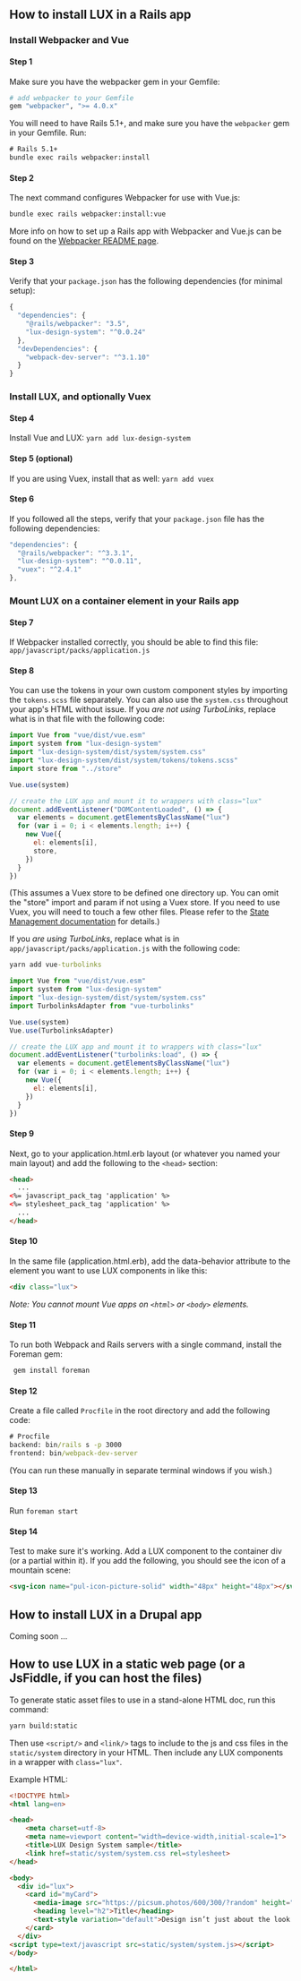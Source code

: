 ## How to install LUX in a Rails app

### Install Webpacker and Vue

#### Step 1

Make sure you have the webpacker gem in your Gemfile:

```ruby
# add webpacker to your Gemfile
gem "webpacker", ">= 4.0.x"
```

You will need to have Rails 5.1+, and make sure you have the `webpacker` gem in your Gemfile. Run:

```cmd
# Rails 5.1+
bundle exec rails webpacker:install
```

#### Step 2

The next command configures Webpacker for use with Vue.js:

```cmd
bundle exec rails webpacker:install:vue
```

More info on how to set up a Rails app with Webpacker and Vue.js can be found on the [Webpacker README page](https://github.com/rails/webpacker#vue).

#### Step 3

Verify that your `package.json` has the following dependencies (for minimal setup):

```javascript
{
  "dependencies": {
    "@rails/webpacker": "3.5",
    "lux-design-system": "^0.0.24"
  },
  "devDependencies": {
    "webpack-dev-server": "^3.1.10"
  }
}
```

### Install LUX, and optionally Vuex

#### Step 4

Install Vue and LUX:
`yarn add lux-design-system`

#### Step 5 (optional)

If you are using Vuex, install that as well:
`yarn add vuex`

#### Step 6

If you followed all the steps, verify that your `package.json` file has the following dependencies:

```javascript
"dependencies": {
  "@rails/webpacker": "^3.3.1",
  "lux-design-system": "^0.0.11",
  "vuex": "^2.4.1"
},
```

### Mount LUX on a container element in your Rails app

#### Step 7

If Webpacker installed correctly, you should be able to find this file: `app/javascript/packs/application.js`

#### Step 8

You can use the tokens in your own custom component styles by importing the `tokens.scss` file separately. You can also use the `system.css` throughout your app's HTML without issue. If you _*are not using TurboLinks*_, replace what is in that file with the following code:

```javascript
import Vue from "vue/dist/vue.esm"
import system from "lux-design-system"
import "lux-design-system/dist/system/system.css"
import "lux-design-system/dist/system/tokens/tokens.scss"
import store from "../store"

Vue.use(system)

// create the LUX app and mount it to wrappers with class="lux"
document.addEventListener("DOMContentLoaded", () => {
  var elements = document.getElementsByClassName("lux")
  for (var i = 0; i < elements.length; i++) {
    new Vue({
      el: elements[i],
      store,
    })
  }
})
```

(This assumes a Vuex store to be defined one directory up. You can omit the "store" import and param if not using a Vuex store. If you need to use Vuex, you will need to touch a few other files. Please refer to the [State Management documentation](https://pulibrary.github.io/lux/docs/#!/State%20Management) for details.)

If you _*are using TurboLinks*_, replace what is in `app/javascript/packs/application.js` with the following code:

```cmd
yarn add vue-turbolinks
```

```javascript
import Vue from "vue/dist/vue.esm"
import system from "lux-design-system"
import "lux-design-system/dist/system/system.css"
import TurbolinksAdapter from "vue-turbolinks"

Vue.use(system)
Vue.use(TurbolinksAdapter)

// create the LUX app and mount it to wrappers with class="lux"
document.addEventListener("turbolinks:load", () => {
  var elements = document.getElementsByClassName("lux")
  for (var i = 0; i < elements.length; i++) {
    new Vue({
      el: elements[i],
    })
  }
})
```

#### Step 9

Next, go to your application.html.erb layout (or whatever you named your main layout) and add the following to the `<head>` section:

```html
<head>
  ...
<%= javascript_pack_tag 'application' %>
<%= stylesheet_pack_tag 'application' %>
  ...
</head>
```

#### Step 10

In the same file (application.html.erb), add the data-behavior attribute to the element you want to use LUX components in like this:

```html
<div class="lux">
```

_Note: You cannot mount Vue apps on `<html>` or `<body>` elements._

#### Step 11

To run both Webpack and Rails servers with a single command, install the Foreman gem:

```cmd
 gem install foreman
```

#### Step 12

Create a file called `Procfile` in the root directory and add the following code:

```cmd
# Procfile
backend: bin/rails s -p 3000
frontend: bin/webpack-dev-server
```

(You can run these manually in separate terminal windows if you wish.)

#### Step 13

Run `foreman start`

#### Step 14

Test to make sure it's working. Add a LUX component to the container div (or a partial within it). If you add the following,
you should see the icon of a mountain scene:

```html
<svg-icon name="pul-icon-picture-solid" width="48px" height="48px"></svg-icon>
```

## How to install LUX in a Drupal app

Coming soon ...

## How to use LUX in a static web page (or a JsFiddle, if you can host the files)

To generate static asset files to use in a stand-alone HTML doc, run this command:

```cmd
yarn build:static
```

Then use `<script/>` and `<link/>` tags to include to the js and css files in the `static/system` directory in your HTML. Then include any LUX components in a wrapper with `class="lux"`.

Example HTML:

```html
<!DOCTYPE html>
<html lang=en>

<head>
    <meta charset=utf-8>
    <meta name=viewport content="width=device-width,initial-scale=1">
    <title>LUX Design System sample</title>
    <link href=static/system/system.css rel=stylesheet>
</head>

<body>
  <div id="lux">
  	<card id="myCard">
  	  <media-image src="https://picsum.photos/600/300/?random" height="medium" cover></media-image>
  	  <heading level="h2">Title</heading>
  	  <text-style variation="default">Design isn’t just about the look and feel. Design is how it works.</text-style>
  	</card>
  </div>
<script type=text/javascript src=static/system/system.js></script>
</body>

</html>
```
